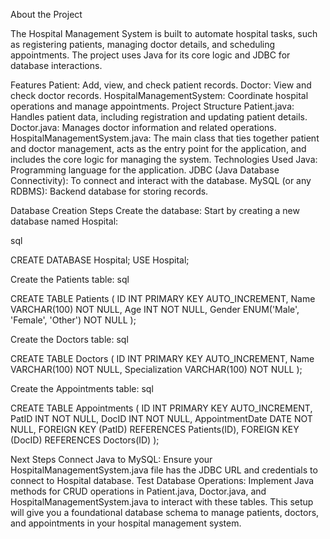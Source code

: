 About the Project

The Hospital Management System is built to automate hospital tasks, such as registering patients, managing doctor details, and scheduling appointments. The project uses Java for its core logic and JDBC for database interactions.

Features
Patient: Add, view, and check patient records.
Doctor: View and check doctor records.
HospitalManagementSystem: Coordinate hospital operations and manage appointments.
Project Structure
Patient.java: Handles patient data, including registration and updating patient details.
Doctor.java: Manages doctor information and related operations.
HospitalManagementSystem.java: The main class that ties together patient and doctor management, acts as the entry point for the application, and includes the core logic for managing the system.
Technologies Used
Java: Programming language for the application.
JDBC (Java Database Connectivity): To connect and interact with the database.
MySQL (or any RDBMS): Backend database for storing records.

Database Creation Steps
Create the database: Start by creating a new database named Hospital:

sql

CREATE DATABASE Hospital;
USE Hospital;

Create the Patients table:
sql

CREATE TABLE Patients (
    ID INT PRIMARY KEY AUTO_INCREMENT,
    Name VARCHAR(100) NOT NULL,
    Age INT NOT NULL,
    Gender ENUM('Male', 'Female', 'Other') NOT NULL
);

Create the Doctors table:
sql

CREATE TABLE Doctors (
    ID INT PRIMARY KEY AUTO_INCREMENT,
    Name VARCHAR(100) NOT NULL,
    Specialization VARCHAR(100) NOT NULL
);

Create the Appointments table:
sql

CREATE TABLE Appointments (
    ID INT PRIMARY KEY AUTO_INCREMENT,
    PatID INT NOT NULL,
    DocID INT NOT NULL,
    AppointmentDate DATE NOT NULL,
    FOREIGN KEY (PatID) REFERENCES Patients(ID),
    FOREIGN KEY (DocID) REFERENCES Doctors(ID)
);

Next Steps
Connect Java to MySQL: Ensure your HospitalManagementSystem.java file has the JDBC URL and credentials to connect to Hospital database.
Test Database Operations: Implement Java methods for CRUD operations in Patient.java, Doctor.java, and HospitalManagementSystem.java to interact with these tables.
This setup will give you a foundational database schema to manage patients, doctors, and appointments in your hospital management system.
